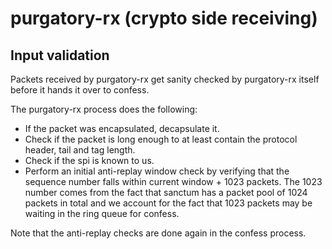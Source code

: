 # purgatory-rx (crypto side receiving)

## Input validation

Packets received by purgatory-rx get sanity checked by purgatory-rx
itself before it hands it over to confess.

The purgatory-rx process does the following:

* If the packet was encapsulated, decapsulate it.
* Check if the packet is long enough to at least contain the protocol
  header, tail and tag length.
* Check if the spi is known to us.
* Perform an initial anti-replay window check by verifying that
  the sequence number falls within current window + 1023 packets. The 1023
  number comes from the fact that sanctum has a packet pool of 1024 packets
  in total and we account for the fact that 1023 packets may be waiting
  in the ring queue for confess.

Note that the anti-replay checks are done again in the confess process.
